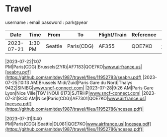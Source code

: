 # Travel
username : email
password : park@year

|Date|Time|From|To|Flight/Train|Reference|Website|Tickets|
|-|-|-|-|-|-|-|-|
|2023-07-21|1:30 PM|Seattle|Paris(CDG)|AF355|QOE7KO|www.airfrance.us|[seabru.pdf](https://github.com/amitdey1987/travel/files/11952783/seabru.pdf)|

|2023-07-22|1:07 PM|Paris(CDG)|Brussels(ZYR)|AF7183|QOE7KO|www.airfrance.us|[seabru.pdf](https://github.com/amitdey1987/travel/files/11952783/seabru.pdf)
|2023-07-25|10:13 AM|Brussels Midi/Zuid|Paris Gare du Nord|Thalys 9422|SINIBG|www.sncf-connect.com|
|2023-07-28|9:26 AM|Paris Gare Lyon|Nice Ville|TGV INOUI 6173|SJTRHP|www.sncf-connect.com|
|2023-07-31|9:30 AM|Nice|Paris(CDG)|AF7301|QOE7KO|www.airfrance.us|[ncesea.pdf](https://github.com/amitdey1987/travel/files/11952786/ncesea.pdf)|

|2023-07-31|3:40 PM|Paris(CDG)|Seattle|DL081|QOE7KO|www.airfrance.us|[ncesea.pdf](https://github.com/amitdey1987/travel/files/11952786/ncesea.pdf)|
